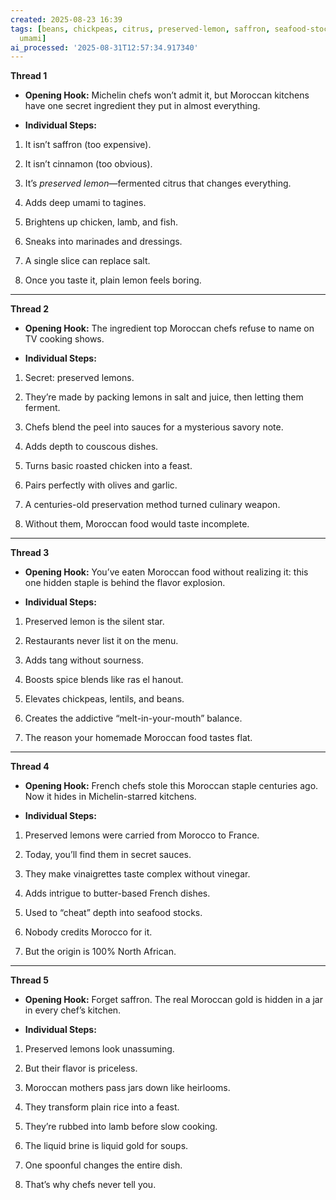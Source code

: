 ```yaml
---
created: 2025-08-23 16:39
tags: [beans, chickpeas, citrus, preserved-lemon, saffron, seafood-stocks, spice-blends,
  umami]
ai_processed: '2025-08-31T12:57:34.917340'
---
```

**Thread 1**

- **Opening Hook:** Michelin chefs won’t admit it, but Moroccan kitchens have one secret ingredient they put in almost everything.
    
- **Individual Steps:**
    

1. It isn’t saffron (too expensive).
    
2. It isn’t cinnamon (too obvious).
    
3. It’s _preserved lemon_—fermented citrus that changes everything.
    
4. Adds deep umami to tagines.
    
5. Brightens up chicken, lamb, and fish.
    
6. Sneaks into marinades and dressings.
    
7. A single slice can replace salt.
    
8. Once you taste it, plain lemon feels boring.
    

---

**Thread 2**

- **Opening Hook:** The ingredient top Moroccan chefs refuse to name on TV cooking shows.
    
- **Individual Steps:**
    

1. Secret: preserved lemons.
    
2. They’re made by packing lemons in salt and juice, then letting them ferment.
    
3. Chefs blend the peel into sauces for a mysterious savory note.
    
4. Adds depth to couscous dishes.
    
5. Turns basic roasted chicken into a feast.
    
6. Pairs perfectly with olives and garlic.
    
7. A centuries-old preservation method turned culinary weapon.
    
8. Without them, Moroccan food would taste incomplete.
    

---

**Thread 3**

- **Opening Hook:** You’ve eaten Moroccan food without realizing it: this one hidden staple is behind the flavor explosion.
    
- **Individual Steps:**
    

1. Preserved lemon is the silent star.
    
2. Restaurants never list it on the menu.
    
3. Adds tang without sourness.
    
4. Boosts spice blends like ras el hanout.
    
5. Elevates chickpeas, lentils, and beans.
    
6. Creates the addictive “melt-in-your-mouth” balance.
    
7. The reason your homemade Moroccan food tastes flat.
    

---

**Thread 4**

- **Opening Hook:** French chefs stole this Moroccan staple centuries ago. Now it hides in Michelin-starred kitchens.
    
- **Individual Steps:**
    

1. Preserved lemons were carried from Morocco to France.
    
2. Today, you’ll find them in secret sauces.
    
3. They make vinaigrettes taste complex without vinegar.
    
4. Adds intrigue to butter-based French dishes.
    
5. Used to “cheat” depth into seafood stocks.
    
6. Nobody credits Morocco for it.
    
7. But the origin is 100% North African.
    

---

**Thread 5**

- **Opening Hook:** Forget saffron. The real Moroccan gold is hidden in a jar in every chef’s kitchen.
    
- **Individual Steps:**
    

1. Preserved lemons look unassuming.
    
2. But their flavor is priceless.
    
3. Moroccan mothers pass jars down like heirlooms.
    
4. They transform plain rice into a feast.
    
5. They’re rubbed into lamb before slow cooking.
    
6. The liquid brine is liquid gold for soups.
    
7. One spoonful changes the entire dish.
    
8. That’s why chefs never tell you.
